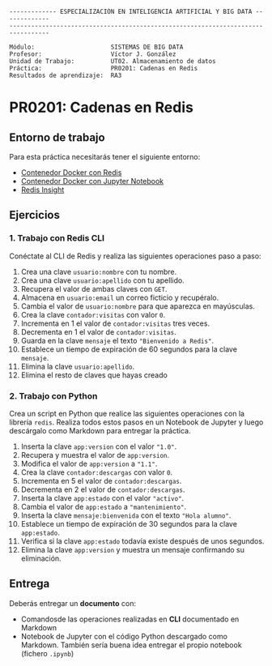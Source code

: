 ```
------------- ESPECIALIZACIÓN EN INTELIGENCIA ARTIFICIAL Y BIG DATA -------------
---------------------------------------------------------------------------------

Módulo:                     SISTEMAS DE BIG DATA
Profesor:                   Víctor J. González
Unidad de Trabajo:          UT02. Almacenamiento de datos
Práctica:                   PR0201: Cadenas en Redis
Resultados de aprendizaje:  RA3
```


# PR0201: Cadenas en Redis

## Entorno de trabajo

Para esta práctica necesitarás tener el siguiente entorno:

- [Contenedor Docker con Redis](https://vgonzalez165.github.io/docker_resources/compose/redis/)
- [Contenedor Docker con Jupyter Notebook](https://vgonzalez165.github.io/docker_resources/compose/jupyter_notebook/)
- [Redis Insight](../../../recursos/Redis-Insight-win-installer.exe)

## Ejercicios

### 1. Trabajo con Redis CLI

Conéctate al CLI de Redis y realiza las siguientes operaciones paso a paso:

1. Crea una clave `usuario:nombre` con tu nombre.
2. Crea una clave `usuario:apellido` con tu apellido.
3. Recupera el valor de ambas claves con `GET`.
4. Almacena en `usuario:email` un correo ficticio y recupéralo.
5. Cambia el valor de `usuario:nombre` para que aparezca en mayúsculas.
6. Crea la clave `contador:visitas` con valor `0`.
7. Incrementa en 1 el valor de `contador:visitas` tres veces.
8. Decrementa en 1 el valor de `contador:visitas`.
9. Guarda en la clave `mensaje` el texto `"Bienvenido a Redis"`.
10. Establece un tiempo de expiración de 60 segundos para la clave `mensaje`.
11. Elimina la clave `usuario:apellido`.
12. Elimina el resto de claves que hayas creado


### 2. Trabajo con Python

Crea un script en Python que realice las siguientes operaciones con la librería `redis`. Realiza todos estos pasos en un Notebook de Jupyter y luego descárgalo como Markdown para entregar la práctica.

1. Inserta la clave `app:version` con el valor `"1.0"`.
2. Recupera y muestra el valor de `app:version`.
3. Modifica el valor de `app:version` a `"1.1"`.
4. Crea la clave `contador:descargas` con valor `0`.
5. Incrementa en 5 el valor de `contador:descargas`.
6. Decrementa en 2 el valor de `contador:descargas`.
7. Inserta la clave `app:estado` con el valor `"activo"`.
8. Cambia el valor de `app:estado` a `"mantenimiento"`.
9. Inserta la clave `mensaje:bienvenida` con el texto `"Hola alumno"`.
10. Establece un tiempo de expiración de 30 segundos para la clave `app:estado`.
11. Verifica si la clave `app:estado` todavía existe después de unos segundos.
12. Elimina la clave `app:version` y muestra un mensaje confirmando su eliminación.


## Entrega

Deberás entregar un **documento** con:
- Comandosde las operaciones realizadas en **CLI** documentado en Markdown
- Notebook de Jupyter con el código Python descargado como Markdown. También sería buena idea entregar el propio notebook (fichero `.ipynb`)

